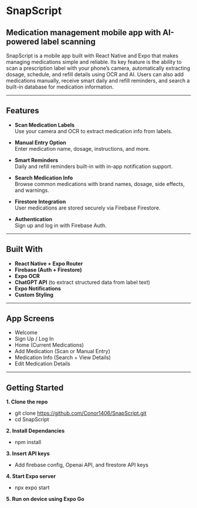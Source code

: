 # SnapScript

## Medication management mobile app with AI-powered label scanning

SnapScript is a mobile app built with React Native and Expo that makes managing medications simple and reliable. Its key feature is the ability to scan a prescription label with your phone’s camera, automatically extracting dosage, schedule, and refill details using OCR and AI. Users can also add medications manually, receive smart daily and refill reminders, and search a built-in database for medication information.

---

## Features

- **Scan Medication Labels**  
  Use your camera and OCR to extract medication info from labels.

- **Manual Entry Option**  
  Enter medication name, dosage, instructions, and more.

- **Smart Reminders**  
  Daily and refill reminders built-in with in-app notification support.

- **Search Medication Info**  
  Browse common medications with brand names, dosage, side effects, and warnings.

- **Firestore Integration**  
  User medications are stored securely via Firebase Firestore.

- **Authentication**  
  Sign up and log in with Firebase Auth.

---

## Built With

- **React Native + Expo Router**
- **Firebase (Auth + Firestore)**
- **Expo OCR**
- **ChatGPT API** (to extract structured data from label text)
- **Expo Notifications**
- **Custom Styling**

---

## App Screens

- Welcome
- Sign Up / Log In
- Home (Current Medications)
- Add Medication (Scan or Manual Entry)
- Medication Info (Search + View Details)
- Edit Medication Details

---

## Getting Started

**1. Clone the repo**

- git clone https://github.com/Conor1406/SnapScript.git
- cd SnapScript

**2. Install Dependancies**

- npm install

**3. Insert API keys**

- Add firebase config, Openai API, and firestore API keys

**4. Start Expo server**

- npx expo start

**5. Run on device using Expo Go**
